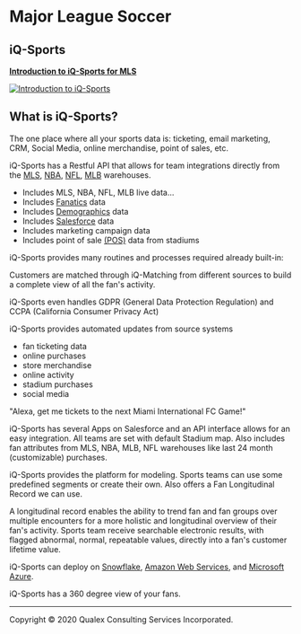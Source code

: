 # Major League Soccer
## iQ-Sports

**[Introduction to iQ-Sports for MLS](https://www.youtube.com/watch?v=IsBFolHDE9k)**

[![Introduction to iQ-Sports](https://img.youtube.com/vi/IsBFolHDE9k/0.jpg)](https://www.youtube.com/watch?v=IsBFolHDE9k)

## What is iQ-Sports?

The one place where all your sports data is: ticketing, email marketing, CRM, Social Media, online merchandise, point of sales, etc.

iQ-Sports has a Restful API that allows for team integrations directly from the [MLS](#), [NBA](#), [NFL](#), [MLB](#) warehouses.

- Includes MLS, NBA, NFL, MLB live data...
- Includes [Fanatics](#) data
- Includes [Demographics](#) data
- Includes [Salesforce](#) data
- Includes marketing campaign data
- Includes point of sale [(POS)](#) data from stadiums

iQ-Sports provides many routines and processes required already built-in:

Customers are matched through iQ-Matching from different sources to build a complete view of all the fan's activity.

iQ-Sports even handles GDPR (General Data Protection Regulation) and CCPA (California Consumer Privacy Act)

iQ-Sports provides automated updates from source systems

- fan ticketing data
- online purchases
- store merchandise
- online activity
- stadium purchases
- social media

"Alexa, get me tickets to the next Miami International FC Game!"

iQ-Sports has several Apps on Salesforce and an API interface allows for an easy integration.  All teams are set with default Stadium map.  Also includes fan attributes from MLS, NBA, MLB, NFL warehouses like last 24 month (customizable) purchases.

iQ-Sports provides the platform for modeling.  Sports teams can use some predefined segments or create their own.  Also offers a Fan Longitudinal Record we can use. 

A longitudinal record enables the ability to trend fan and fan groups over multiple encounters for a more holistic and longitudinal overview of their fan's activity. Sports team receive searchable electronic results, with flagged abnormal, normal, repeatable values, directly into a fan's customer lifetime value.

iQ-Sports can deploy on [Snowflake](#), [Amazon Web Services](#), and [Microsoft Azure](#). 

iQ-Sports has a 360 degree view of your fans.

- - -

Copyright © 2020 Qualex Consulting Services Incorporated.